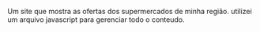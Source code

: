 Um site que mostra as ofertas dos supermercados de minha região. utilizei um arquivo javascript para gerenciar todo o conteudo.
